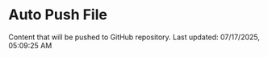 # Auto Push File

Content that will be pushed to GitHub repository.
Last updated: 07/17/2025, 05:09:25 AM